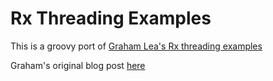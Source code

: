 Rx Threading Examples
===========

This is a groovy port of [Graham Lea's Rx threading examples](https://github.com/GrahamLea/RxJava-Threading-Examples)

Graham's original blog post [here](http://www.grahamlea.com/2014/07/rxjava-threading-examples/)
